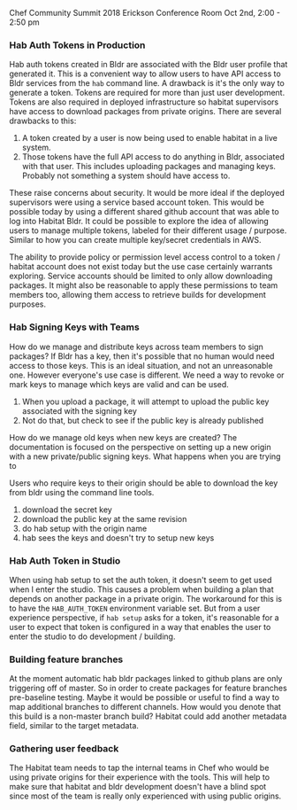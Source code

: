 Chef Community Summit 2018
Erickson Conference Room
Oct 2nd, 2:00 - 2:50 pm

### Hab Auth Tokens in Production ###
Hab auth tokens created in Bldr are associated with the Bldr user profile that generated it. This is a convenient way to allow users to have API access to Bldr services from the `hab` command line. A drawback is it's the only way to generate a token. Tokens are required for more than just user development. Tokens are also required in deployed infrastructure so habitat supervisors have access to download packages from private origins. There are several drawbacks to this:
  
  1. A token created by a user is now being used to enable habitat in a live system. 
  2. Those tokens have the full API access to do anything in Bldr, associated with that user. This includes uploading packages and managing keys. Probably not something a system should have access to. 

These raise concerns about security. It would be more ideal if the deployed supervisors were using a service based account token. This would be possible today by using a different shared github account that was able to log into Habitat Bldr. It could be possible to explore the idea of allowing users to manage multiple tokens, labeled for their different usage / purpose. Similar to how you can create multiple key/secret credentials in AWS. 

The ability to provide policy or permission level access control to a token / habitat account does not exist today but the use case certainly warrants exploring. Service accounts should be limited to only allow downloading packages. It might also be reasonable to apply these permissions to team members too, allowing them access to retrieve builds for development purposes. 

### Hab Signing Keys with Teams ###
How do we manage and distribute keys across team members to sign packages?
If Bldr has a key, then it's possible that no human would need access to those keys. This is an ideal situation, and not an unreasonable one. However everyone's use case is different. 
We need a way to revoke or mark keys to manage which keys are valid and can be used. 

1. When you upload a package, it will attempt to upload the public key associated with the signing key
2. Not do that, but check to see if the public key is already published

How do we manage old keys when new keys are created?
The documentation is focused on the perspective on setting up a new origin with a new private/public signing keys. What happens when you are trying to 

Users who require keys to their origin should be able to download the key from bldr using the command line tools. 
1. download the secret key
2. download the public key at the same revision
3. do hab setup with the origin name
4. hab sees the keys and doesn't try to setup new keys

### Hab Auth Token in Studio ###
When using hab setup to set the auth token, it doesn't seem to get used when I enter the studio. This causes a problem when building a plan that depends on another package in a private origin. The workaround for this is to have the `HAB_AUTH_TOKEN` environment variable set. But from a user experience perspective, if `hab setup` asks for a token, it's reasonable for a user to expect that token is configured in a way that enables the user to enter the studio to do development / building. 

### Building feature branches ###
At the moment automatic hab bldr packages linked to github plans are only triggering off of master. So in order to create packages for feature branches pre-baseline testing. Maybe it would be possible or useful to find a way to map additional branches to different channels. 
How would you denote that this build is a non-master branch build? Habitat could add another metadata field, similar to the target metadata. 


### Gathering user feedback ###
The Habitat team needs to tap the internal teams in Chef who would be using private origins for their experience with the tools. This will help to make sure that habitat and bldr development doesn't have a blind spot since most of the team is really only experienced with using public origins. 